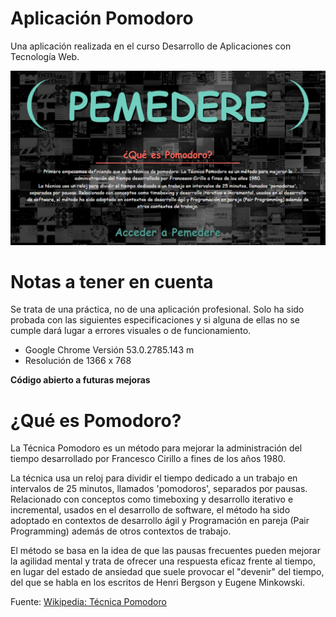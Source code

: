 # Aplicación Pomodoro
Una aplicación realizada en el curso Desarrollo de Aplicaciones con Tecnología Web.

![Imagen de la aplicación](https://raw.githubusercontent.com/Gmuela/AplicacionPomodoro/master/pemedere.png)

# Notas a tener en cuenta
Se trata de una práctica, no de una aplicación profesional. Solo ha sido probada con las siguientes especificaciones y 
si alguna de ellas no se cumple dará lugar a errores visuales o de funcionamiento.
- Google Chrome Versión 53.0.2785.143 m
- Resolución de 1366 x 768

**Código abierto a futuras mejoras**

# ¿Qué es Pomodoro?

La Técnica Pomodoro es un método para mejorar la administración del tiempo desarrollado por Francesco Cirillo a fines de los años 1980.

La técnica usa un reloj para dividir el tiempo dedicado a un trabajo en intervalos de 25 minutos, llamados 'pomodoros', separados por pausas. Relacionado con conceptos como timeboxing y desarrollo iterativo e incremental, usados en el desarrollo de software, el método ha sido adoptado en contextos de desarrollo ágil y Programación en pareja (Pair Programming) además de otros contextos de trabajo.

El método se basa en la idea de que las pausas frecuentes pueden mejorar la agilidad mental y trata de ofrecer una respuesta eficaz frente al tiempo, en lugar del estado de ansiedad que suele provocar el "devenir" del tiempo, del que se habla en los escritos de Henri Bergson y Eugene Minkowski.

Fuente: [Wikipedia: Técnica Pomodoro](https://es.wikipedia.org/wiki/T%C3%A9cnica_Pomodoro)
